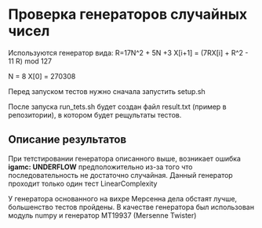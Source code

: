 # Проверка генераторов случайных чисел

Используются генератор вида:
R=17N^2 + 5N +3
X[i+1] = (7RX[i] + R^2 - 11 R) mod 127

N = 8
X[0] = 270308

Перед запуском тестов нужно сначала запустить setup.sh

После запуска run_tets.sh будет создан файл result.txt (пример в репозитории), в котором будет рещультаты тестов.

## Описание результатов

При тетстировании генератора описанного выше, возникает ошибка **igamc: UNDERFLOW** предположительно из-за того что последовательность не достаточно случайная.
Данный генератор проходит только один тест LinearComplexity

У генератора основанного на вихре Мерсенна дела обстаят лучше, большенство тестов пройдены. В качестве генератора был использован модуль numpy и генератор MT19937 (Mersenne Twister) 
